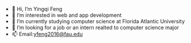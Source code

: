 - 👋 Hi, I’m Yingqi Feng
- 👀 I’m interested in web and app development
- 🌱 I’m currently studying computer science at Florida Atlantic University
- 💞️ I’m looking for a job or an intern realted to computer science major
- 📫 Email:yfeng2016@fau.edu 

<!---
yfeng77/yfeng77 is a ✨ special ✨ repository because its `README.md` (this file) appears on your GitHub profile.
You can click the Preview link to take a look at your changes.
--->
